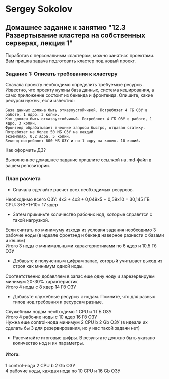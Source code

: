 # Sergey Sokolov
## Домашнее задание к занятию "12.3 Развертывание кластера на собственных серверах, лекция 1"

Поработав с персональным кластером, можно заняться проектами. Вам пришла задача подготовить кластер под новый проект.
### Задание 1: Описать требования к кластеру

Сначала проекту необходимо определить требуемые ресурсы. Известно, что проекту нужны база данных, система кеширования, 
а само приложение состоит из бекенда и фронтенда. Опишите, какие ресурсы нужны, если известно:

    База данных должна быть отказоустойчивой. Потребляет 4 ГБ ОЗУ в работе, 1 ядро. 3 копии.
    Кэш должен быть отказоустойчивый. Потребляет 4 ГБ ОЗУ в работе, 1 ядро. 3 копии.
    Фронтенд обрабатывает внешние запросы быстро, отдавая статику. Потребляет не более 50 МБ ОЗУ на каждый  
    экземпляр, 0.2 ядра. 5 копий.
    Бекенд потребляет 600 МБ ОЗУ и по 1 ядру на копию. 10 копий.

Как оформить ДЗ?

Выполненное домашнее задание пришлите ссылкой на .md-файл в вашем репозитории.

### План расчета

- Сначала сделайте расчет всех необходимых ресурсов.  

Необходимо всего ОЗУ: 4х3 + 4x3 + 0,049х5 + 0,59х10 = 30,145 ГБ   
CPU: 3+3+1+10= 17 ядер  
- Затем прикиньте количество рабочих нод, которые справятся с такой нагрузкой.  

Если считать по минимуму изходя из условия задания необходимо 3 рабочие ноды  (в идеале фронтэнд и бекэнд наверное разнести с базами и кешем)  
Итого 3 ноды с минимальными характеристиками по 6 ядер и 10,5 Гб ОЗУ    
- Добавьте к полученным цифрам запас, который учитывает выход из строя как минимум одной ноды.

Соответственно добавляем в запас еще одну ноду и зарезервируем минимум 20-30% характеристик   
Итого 4 ноды с 8 ядер 14 Гб ОЗУ  
- Добавьте служебные ресурсы к нодам. Помните, что для разных типов нод требовния к ресурсам разные.

Служебным нодам необходимо 1 CPU и 1 ГБ ОЗУ  
Итого 4 рабочие ноды с 10 ядер 16 Гб ОЗУ   
Нужна еще control-нода минимум 2 CPU b 2 Gb ОЗУ (в идеали их сделать бы 3 для резервирования, но у нас  такой задачи нет)  
- Рассчитайте итоговые цифры.
В результате должно быть указано количество нод и их параметры.

#### Итого:  
1 control-нода 2 CPU b 2 Gb ОЗУ  
4 рабочие ноды, каждая нода по 10 CPU и 16 Gb ОЗУ 
